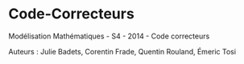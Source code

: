 Code-Correcteurs
================

Modélisation Mathématiques - S4 - 2014 - Code correcteurs


Auteurs : Julie Badets, Corentin Frade, Quentin Rouland, Émeric Tosi


